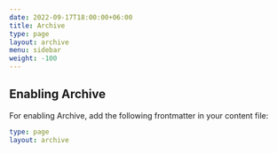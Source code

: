 ```yaml
---
date: 2022-09-17T18:00:00+06:00
title: Archive
type: page
layout: archive
menu: sidebar
weight: -100
---
```


## Enabling Archive

For enabling Archive, add the following frontmatter in your content file:

```yaml
type: page
layout: archive
```
